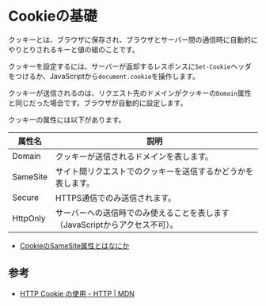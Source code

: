 # Cookieの基礎

クッキーとは、ブラウザに保存され、ブラウザとサーバー間の通信時に自動的にやりとりされるキーと値の組のことです。

クッキーを設定するには、サーバーが返却するレスポンスに`Set-Cookie`ヘッダをつけるか、JavaScriptから`document.cookie`を操作します。

クッキーが送信されるのは、リクエスト先のドメインがクッキーの`Domain`属性と同じだった場合です。ブラウザが自動的に設定します。

クッキーの属性には以下があります。

| 属性名   | 説明                                                                       |
| -------- | -------------------------------------------------------------------------- |
| Domain   | クッキーが送信されるドメインを表します。                                   |
| SameSite | サイト間リクエストでのクッキーを送信するかどうかを表します。               |
| Secure   | HTTPS通信でのみ送信されます。                                              |
| HttpOnly | サーバーへの送信時でのみ使えることを表します（JavaScriptからアクセス不可）。 |

- [CookieのSameSite属性とはなにか](CookieのSameSite属性とはなにか.md)

## 参考

- [HTTP Cookie の使用 - HTTP | MDN](https://developer.mozilla.org/ja/docs/Web/HTTP/Cookies)


